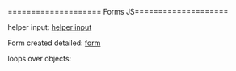 ==================== Forms JS====================

helper input:
[helper input](js/helperInput.js)

Form created detailed:
[form](js/forms.js)

loops over objects:
